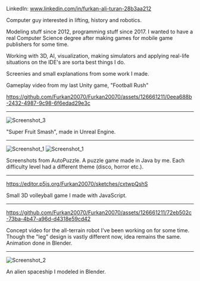 LinkedIn: www.linkedin.com/in/furkan-ali-turan-28b3aa212

Computer guy interested in lifting, history and robotics.

Modeling stuff since 2012, programming stuff since 2017. I wanted to have a real Computer Science degree after making games for mobile game publishers for some time.

Working with 3D, AI, visualization, making simulators and applying real-life situations on the IDE's are sorta best things I do. 

Screenies and small explanations from some work I made. 


Gameplay video from my last Unity game, "Football Rush"


https://github.com/Furkan20070/Furkan20070/assets/126661211/0eea688b-2432-4987-9c98-6f6edad29e3c


------------------------------------------------------------------------------------------

![Screenshot_3](https://github.com/Furkan20070/Furkan20070/assets/126661211/bd3bcd98-4eb0-45be-8c01-9cd98a5fbb0c) 

"Super Fruit Smash", made in Unreal Engine.

------------------------------------------------------------------------------------------
![Screenshot_1](https://github.com/Furkan20070/Furkan20070/assets/126661211/e021464b-dd23-4b0e-9e41-9ff2a62947b1)
![Screenshot_1](https://github.com/Furkan20070/Furkan20070/assets/126661211/ef778a28-3579-4ee6-9dbd-101ff103300b)

Screenshots from AutoPuzzle. A puzzle game made in Java by me. Each difficulty level had a different theme (disco, horror etc.).

------------------------------------------------------------------------------------------

https://editor.p5js.org/Furkan20070/sketches/cxtwpQshS 

Small 3D volleyball game I made with JavaScript.

------------------------------------------------------------------------------------------
https://github.com/Furkan20070/Furkan20070/assets/126661211/72eb502c-73ba-4b47-a96d-d4318e59cd42

Concept video for the all-terrain robot I've been working on for some time. Though the "leg" design is vastly different now, idea remains the same. Animation done in Blender.

------------------------------------------------------------------------------------------
![Screenshot_2](https://github.com/Furkan20070/Furkan20070/assets/126661211/b72ca7ab-d679-427b-9203-3ef440e69b36)

An alien spaceship I modeled in Blender.






